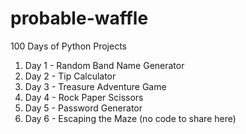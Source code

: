 # probable-waffle
100 Days of Python Projects

1. Day 1 - Random Band Name Generator
1. Day 2 - Tip Calculator
1. Day 3 - Treasure Adventure Game
1. Day 4 - Rock Paper Scissors
1. Day 5 - Password Generator
1. Day 6 - Escaping the Maze (no code to share here)
